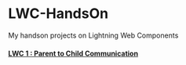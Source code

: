 # LWC-HandsOn
My handson projects on Lightning Web Components

#### [LWC 1 : Parent to Child Communication](https://github.com/suriya-03/LWC-HandsOn/blob/aec87a693ab2e600068a182c5fbab15056a66aab/Parent%20to%20Child%20Communication)
